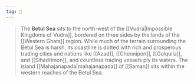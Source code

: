 ```yaml
---
tag: 🌊
---
```

> The **Betul Sea** sits to the north-west of the [[Vudra|Impossible Kingdoms of Vudra]], bordered on three sides by the lands of the [[Western Ghats]] region. While much of the terrain surrounding the Betul Sea is harsh, its coastline is dotted with rich and prosperous trading cities and nations like [[Azad]], [[Chennipon]], [[Golquila]], and [[Sihadrimon]], and countless trading vessels ply its waters. The island [[Mahajanapada|mahajanapada]] of [[Saman]] sits within the western reaches of the Betul Sea.









